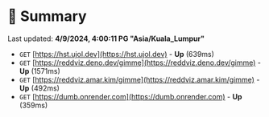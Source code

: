 # 📖 Summary
Last updated: **4/9/2024, 4:00:11 PG "Asia/Kuala_Lumpur"**

- `GET` [https://hst.ujol.dev](https://hst.ujol.dev) - **Up** (639ms)
- `GET` [https://reddviz.deno.dev/gimme](https://reddviz.deno.dev/gimme) - **Up** (1571ms)
- `GET` [https://reddviz.amar.kim/gimme](https://reddviz.amar.kim/gimme) - **Up** (492ms)
- `GET` [https://dumb.onrender.com](https://dumb.onrender.com) - **Up** (359ms)
